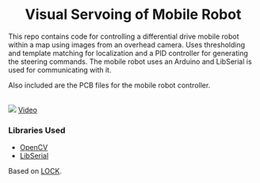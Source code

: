 <h1 align="center">Visual Servoing of Mobile Robot</h1>
This repo contains code for controlling a differential drive mobile robot within a map using images from an overhead camera. Uses thresholding and template matching for localization and a PID controller for generating the steering commands. The mobile robot uses an Arduino and LibSerial is used for communicating with it.

Also included are the PCB files for the mobile robot controller.


<br>


<img src="https://github.com/karnikram/visual-servoing/blob/master/image.png" widht="50%"/>
<a href="https://www.youtube.com/watch?v=kU-pIHazJII">Video</a>

### Libraries Used
* [OpenCV](https://github.com/opencv/opencv)
* [LibSerial](http://libserial.sourceforge.net/x27.html)

Based on [LOCK](https://github.com/QuinAsura/LOCK).
